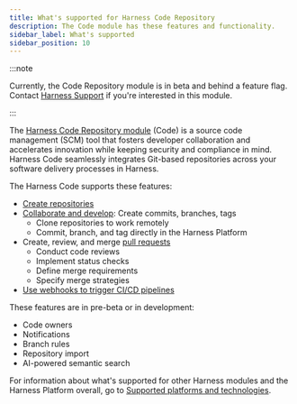 ```yaml
---
title: What's supported for Harness Code Repository
description: The Code module has these features and functionality.
sidebar_label: What's supported
sidebar_position: 10
---
```


:::note

Currently, the Code Repository module is in beta and behind a feature flag. Contact [Harness Support](mailto:support@harness.io) if you're interested in this module.

:::

The [Harness Code Repository module](/docs/code-repository/code-supported.md) (Code) is a source code management (SCM) tool that fosters developer collaboration and accelerates innovation while keeping security and compliance in mind. Harness Code seamlessly integrates Git-based repositories across your software delivery processes in Harness.

The Harness Code supports these features:

* [Create repositories](./create-repos/create-repo.md)
* [Collaborate and develop](/docs/category/collaborate-and-develop): Create commits, branches, tags
   * Clone repositories to work remotely
   * Commit, branch, and tag directly in the Harness Platform
* Create, review, and merge [pull requests](/docs/category/pull-requests)
   * Conduct code reviews
   * Implement status checks
   * Define merge requirements
   * Specify merge strategies
* [Use webhooks to trigger CI/CD pipelines](./pipelines/webhooks.md)

These features are in pre-beta or in development:

* Code owners
* Notifications
* Branch rules
* Repository import
* AI-powered semantic search <!-- keyword search, add to AIDA section of platform docs -->

For information about what's supported for other Harness modules and the Harness Platform overall, go to [Supported platforms and technologies](/docs/get-started/supported-platforms-and-technologies.md).
